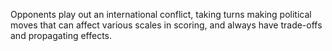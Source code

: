 Opponents play out an international conflict, taking turns making political moves that can affect various scales in scoring, and always have trade-offs and propagating effects.